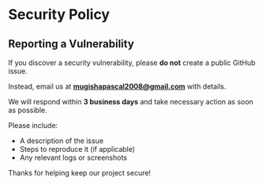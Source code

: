 # Security Policy

## Reporting a Vulnerability

If you discover a security vulnerability, please **do not** create a public GitHub issue.

Instead, email us at **mugishapascal2008@gmail.com** with details.

We will respond within **3 business days** and take necessary action as soon as possible.

Please include:
- A description of the issue
- Steps to reproduce it (if applicable)
- Any relevant logs or screenshots

Thanks for helping keep our project secure!
